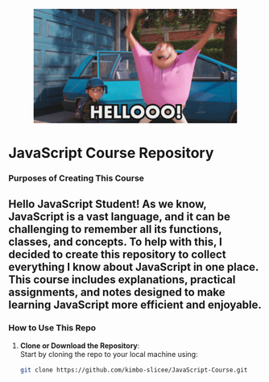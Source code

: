 <p align="center">
<img src="images/Hello.gif" width="80%">
</p>

# JavaScript Course Repository

### Purposes of Creating This Course

Hello JavaScript Student!
As we know, JavaScript is a vast language, and it can be challenging to remember all its functions, classes, and concepts. To help with this, I decided to create this repository to collect everything I know about JavaScript in one place. This course includes explanations, practical assignments, and notes designed to make learning JavaScript more efficient and enjoyable.
---

### How to Use This Repo

1. **Clone or Download the Repository**:  
   Start by cloning the repo to your local machine using:
   ```bash
   git clone https://github.com/kimbo-slicee/JavaScript-Course.git
